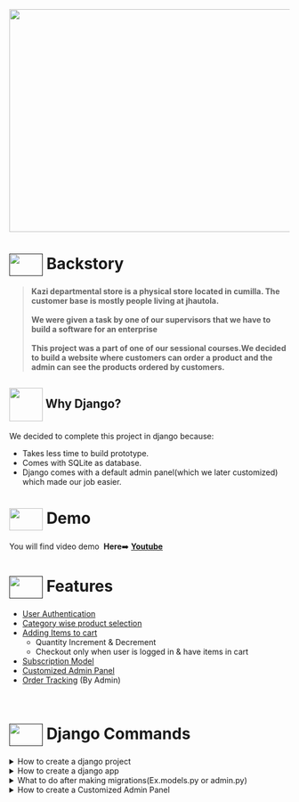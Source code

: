 <img src ="https://cdn.dribbble.com/users/398490/screenshots/1297496/dribbble_4.gif" width= "800px" height = "400px">

# [<img src = "https://cdn.dribbble.com/users/1138721/screenshots/10809828/media/478d32b2e65c8c3194b7f2154e179231.gif" align = "center" width = "60px" height = "40px">]() Backstory
>**Kazi departmental store is a physical store located in cumilla. The customer base is mostly people living at jhautola.<br><br>              We were given a task by one of our supervisors that we have to build a software for an  enterprise <br><br>                                                                 This project was a part of one of our sessional courses.We decided to build a website where customers can order a product and the admin can see the products ordered by customers.**


## <img src = "https://res.cloudinary.com/practicaldev/image/fetch/s--p6EqClgv--/c_imagga_scale,f_auto,fl_progressive,h_900,q_auto,w_1600/https://dev-to-uploads.s3.amazonaws.com/uploads/articles/fizbec05u7a429pqqllr.png" align = "center" width = "60px"> Why Django?
We decided to complete this project in django because:
  - Takes less time to build prototype.
  - Comes with SQLite as database.
  - Django comes with a default admin panel(which we later customized) which made our job easier.

# <a href = "https://youtu.be/x27qBDEJ1HY"> <img align = "center" src = "https://cdn.dribbble.com/users/1369921/screenshots/3699553/media/632fe87d30ef9413a3512dd317727b8b.gif" width = "60px" height = "40px"></a> Demo
 <p> You will find video demo &nbsp;<b>Here</b>➡️ <b><a href = "https://youtu.be/x27qBDEJ1HY">Youtube</a></b></p>



# [<img src = "https://cdn.dribbble.com/users/1299339/screenshots/3079111/presentation_d.gif" align = "center" width = "60px" height = "40px">]() Features 
- [User Authentication]()
- [Category wise product selection]()
- [Adding Items to cart]()
  - Quantity Increment & Decrement
  - Checkout only when user is logged in &     have items in cart
- [Subscription Model]()
- [Customized Admin Panel]()
- [Order Tracking]() (By Admin)

<br> 

# [<img src = "https://cdn.dribbble.com/users/2493316/screenshots/14030448/media/8b87a18633c28586e4a315bcdaab031b.gif" align = "center" width = "60px" height = "40px">]() Django Commands

<details> 
<summary>How to create a django project</summary>

To install django and create a django project first open a folder and then move into that folder and open terminal do the following steps(in the terminal).

1. Install django
```
pip install django
```
2. Upgrade django (If needed)
```
pip install django --upgrade
```
3. Create Project
```
django-admin startproject store
```
4. go to the project folder
```
cd store
```
5. Run server
```
python manage.py runserver
```

You can use any preferred name instead of `store` .

</details>

<details> 
<summary>How to create a django app</summary>

To install app after creating a project run the following command in the terminal.

```
python manage.py startapp shopStore
```

You can use any preferred name instead of `shopStore` .

</details>

<details> 
<summary>What to do after making migrations(Ex.models.py or admin.py)</summary>

Run the following commands in the terminal 

```
python manage.py makemigrations
python manage.py migrate
```
</details>

<details> 
<summary>How to create a Customized Admin Panel</summary>

We have to install jazzmin using terminal

To install ,
Run the following commands in the terminal 
```
pip install -U django-jazzmin
```
Then go to `settings.py` and type `'jazzmin',` in the INSTALLED APPS

</details>
